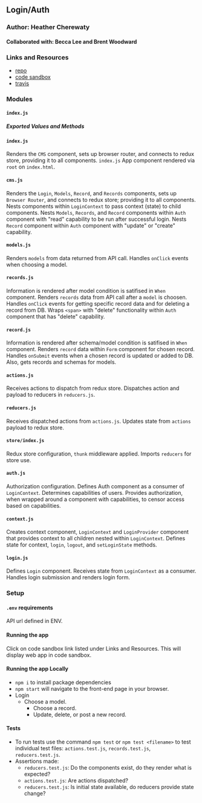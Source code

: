 ## Login/Auth

### Author: Heather Cherewaty

#### Collaborated with:  Becca Lee and Brent Woodward

### Links and Resources

* [repo](https://github.com/hcherewaty/Login-auth)
* [code sandbox](https://codesandbox.io/s/github/hcherewaty/Login-auth/tree/master/)
* [travis](https://www.travis-ci.com/hcherewaty/Login-auth)


### Modules
#### `index.js`
##### Exported Values and Methods

#### `index.js`
Renders the `CMS` component, sets up browser router, and connects to redux store, providing it to all components.  `index.js` App component rendered via `root` on `index.html`.

#### `cms.js`
Renders the `Login`, `Models`, `Record`, and `Records` components, sets up `Browser Router`, and connects to redux store; providing it to all components.  Nests components within `LoginContext` to pass context (state) to child components. Nests `Models`, `Records`, and `Record` components within `Auth` component with "read" capability to be run after successful login.  Nests `Record` component within `Auth` component with "update" or "create" capability.

#### `models.js`
Renders `models` from data returned from API call.  Handles `onClick` events when choosing a model.

#### `records.js`
Information is rendered after model condition is satifised in `When` component. 
Renders `records` data from API call after a `model` is choosen. Handles `onClick` events for getting specific record data and for deleting a record from DB. Wraps `<span>` with "delete" functionality within `Auth` component that has "delete" capability.

#### `record.js`
Information is rendered after schema/model condition is satifised in `When` component. Renders `record` data within `Form` component for chosen record. Handles `onSubmit` events when a chosen record is updated or added to DB.  Also, gets records and schemas for models.

#### `actions.js`
Receives actions to dispatch from redux store.  Dispatches action and payload to reducers in `reducers.js`.

#### `reducers.js`
Receives dispatched actions from `actions.js`. Updates state from `actions` payload to redux store.

#### `store/index.js`
Redux store configuration, `thunk` middleware applied.  Imports `reducers` for store use.

#### `auth.js`
Authorization configuration. Defines Auth component as a consumer of `LoginContext`.  Determines capabilities of users. Provides authorization, when wrapped around a component with capabilities, to censor access based on capabilities.

#### `context.js`
Creates context component, `LoginContext` and `LoginProvider` component that provides context to all children nested within `LoginContext`.  Defines state for context, `login`, `logout`, and `setLoginState` methods.  

#### `login.js`
Defines `Login` component.  Receives state from `LoginContext` as a consumer.  Handles login submission and renders login form.

### Setup
#### `.env` requirements
API url defined in ENV.

#### Running the app 
Click on code sandbox link listed under Links and Resources. This will display web app in code sandbox.

#### Running the app Locally
* `npm i` to install package dependencies
* `npm start` will navigate to the front-end page in your browser.
* Login
    * Choose a model.
        * Choose a record.
        * Update, delete, or post a new record.


#### Tests
* To run tests use the command `npm test` or `npm test <filename>` to test individual test files:  `actions.test.js`, `records.test.js`, `reducers.test.js`.
* Assertions made: 
    * `reducers.test.js`: Do the components exist, do they render what is expected?
    * `actions.test.js`:  Are actions dispatched? 
    * `reducers.test.js`: Is initial state available, do reducers provide state change?
